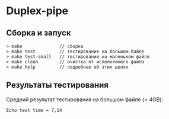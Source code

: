 # Duplex-pipe

## Сборка и запуск

```
> make              // сборка
> make test         // тестирование на большом байле
> make test-small   // тестирование на маленьком файле
> make clean        // очистка от исполняемого файла
> make help         // подробнее об этих целях
```

## Результаты тестирования

Средний результат тестирования на большом файле (> 4GB):

```
Echo test time = 7,14
```